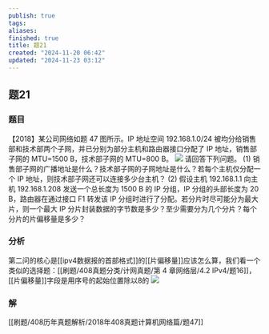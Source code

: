 ```yaml
---
publish: true
tags: 
aliases: 
finished: true
title: 题21
created: "2024-11-20 06:42"
updated: "2024-11-23 03:12"
---
```

## 题21
### 题目
【2018】某公司网络如题 47 图所示。IP 地址空间 192.168.1.0/24 被均分给销售部和技术部两个子网，并已分别为部分主机和路由器接口分配了 IP 地址，销售部子网的 MTU=1500 B，技术部子网的 MTU=800 B。
![](https://img.hwenyi.tech/202411222234023.webp)
请回答下列问题。
(1) 销售部子网的广播地址是什么？技术部子网的子网地址是什么？若每个主机仅分配一个 IP 地址，则技术部子网还可以连接多少台主机？
(2) 假设主机 192.168.1.1 向主机 192.168.1.208 发送一个总长度为 1500 B 的 IP 分组，IP 分组的头部长度为 20 B，路由器在通过接口 F1 转发该 IP 分组时进行了分配。若分片时尽可能分为最大片，则一个最大 IP 分片封装数据的字节数是多少？至少需要分为几个分片？每个分片的片偏移量是多少？
### 分析
第二问的核心是[[ipv4数据报的首部格式]]的[[片偏移量]]应该怎么算，我们看一个类似的选择题：[[刷题/408真题分类/计网真题/第 4 章网络层/4.2 IPv4/题16]]，[[片偏移量]]字段是用序号的起始位置除以8的
![](https://img.hwenyi.tech/202411231112692.webp)
### 解
[[刷题/408历年真题解析/2018年408真题计算机网络篇/题47]]